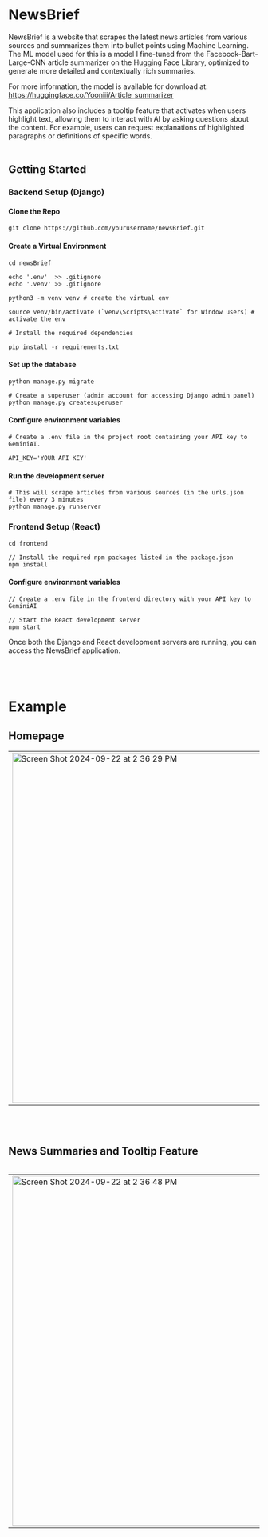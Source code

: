 # NewsBrief
NewsBrief is a website that scrapes the latest news articles from various sources and summarizes them into bullet points using Machine Learning. 
The ML model used for this is a model I fine-tuned from the Facebook-Bart-Large-CNN article summarizer on the Hugging Face Library, optimized to generate more detailed and contextually rich summaries. 

For more information, the model is available for download at: https://huggingface.co/Yooniii/Article_summarizer

This application also includes a tooltip feature that activates when users highlight text, allowing them to interact with AI by asking questions about the content. For example, users can request explanations of highlighted paragraphs or definitions of specific words.
<br><br> 

## Getting Started

### Backend Setup (Django)

#### Clone the Repo
```
git clone https://github.com/yourusername/newsBrief.git
```

#### Create a Virtual Environment
```
cd newsBrief

echo '.env'  >> .gitignore
echo '.venv' >> .gitignore

python3 -m venv venv # create the virtual env

source venv/bin/activate (`venv\Scripts\activate` for Window users) # activate the env

# Install the required dependencies

pip install -r requirements.txt
```

#### Set up the database
```
python manage.py migrate

# Create a superuser (admin account for accessing Django admin panel)
python manage.py createsuperuser
```

#### Configure environment variables
```
# Create a .env file in the project root containing your API key to GeminiAI.

API_KEY='YOUR API KEY'
```

#### Run the development server
```
# This will scrape articles from various sources (in the urls.json file) every 3 minutes
python manage.py runserver
```  

### Frontend Setup (React)
```
cd frontend

// Install the required npm packages listed in the package.json
npm install
```

#### Configure environment variables
```
// Create a .env file in the frontend directory with your API key to GeminiAI

// Start the React development server
npm start
```

Once both the Django and React development servers are running, you can access the NewsBrief application.

<br><br> 
# Example

## Homepage
<table>
  <tr>
    <td><img width="700" alt="Screen Shot 2024-09-22 at 2 36 29 PM" src="https://github.com/user-attachments/assets/95a3eda2-9758-4517-b2fd-683d29f0664e"></td>
    <td><img width="700" alt="Screen Shot 2024-09-22 at 2 36 19 PM" src="https://github.com/user-attachments/assets/5a42f6a1-ee8c-4695-add1-0a36497d2849"></td>
  </tr>
<table>
 
<br><br> 

## News Summaries and Tooltip Feature
 <table>
  <tr>
    <td><img width="700" alt="Screen Shot 2024-09-22 at 2 36 48 PM" src="https://github.com/user-attachments/assets/5d15e859-61ab-4ff3-9f85-17cd9c8f669c"></td>
    <td><img width="700" alt="Screen Shot 2024-09-22 at 2 38 40 PM" src="https://github.com/user-attachments/assets/d1b1ee07-75d3-4059-bee8-439a269a0cc5"></td>
  </tr>
</table>





